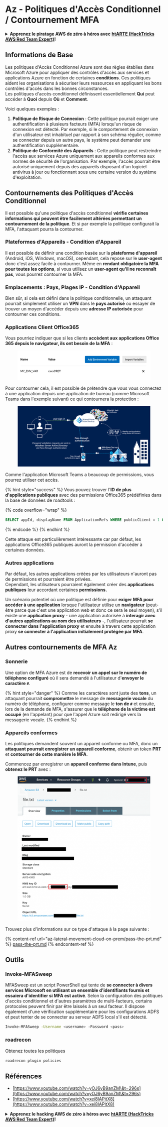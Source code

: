 # Az - Politiques d'Accès Conditionnel / Contournement MFA

<details>

<summary><strong>Apprenez le piratage AWS de zéro à héros avec</strong> <a href="https://training.hacktricks.xyz/courses/arte"><strong>htARTE (HackTricks AWS Red Team Expert)</strong></a><strong>!</strong></summary>

Autres moyens de soutenir HackTricks :

* Si vous souhaitez voir votre **entreprise annoncée dans HackTricks** ou **télécharger HackTricks en PDF**, consultez les [**PLANS D'ABONNEMENT**](https://github.com/sponsors/carlospolop)!
* Obtenez le [**merchandising officiel PEASS & HackTricks**](https://peass.creator-spring.com)
* Découvrez [**La Famille PEASS**](https://opensea.io/collection/the-peass-family), notre collection d'[**NFTs**](https://opensea.io/collection/the-peass-family) exclusifs
* **Rejoignez le** 💬 [**groupe Discord**](https://discord.gg/hRep4RUj7f) ou le [**groupe Telegram**](https://t.me/peass) ou **suivez** moi sur **Twitter** 🐦 [**@carlospolopm**](https://twitter.com/carlospolopm)**.**
* **Partagez vos astuces de piratage en soumettant des PR aux dépôts github** [**HackTricks**](https://github.com/carlospolop/hacktricks) et [**HackTricks Cloud**](https://github.com/carlospolop/hacktricks-cloud).

</details>

## Informations de Base

Les politiques d'Accès Conditionnel Azure sont des règles établies dans Microsoft Azure pour appliquer des contrôles d'accès aux services et applications Azure en fonction de certaines **conditions**. Ces politiques aident les organisations à sécuriser leurs ressources en appliquant les bons contrôles d'accès dans les bonnes circonstances.\
Les politiques d'accès conditionnel définissent essentiellement **Qui** peut accéder à **Quoi** depuis **Où** et **Comment**.

Voici quelques exemples :

1. **Politique de Risque de Connexion** : Cette politique pourrait exiger une authentification à plusieurs facteurs (MFA) lorsqu'un risque de connexion est détecté. Par exemple, si le comportement de connexion d'un utilisateur est inhabituel par rapport à son schéma régulier, comme se connecter depuis un autre pays, le système peut demander une authentification supplémentaire.
2. **Politique de Conformité des Appareils** : Cette politique peut restreindre l'accès aux services Azure uniquement aux appareils conformes aux normes de sécurité de l'organisation. Par exemple, l'accès pourrait être autorisé uniquement depuis des appareils disposant d'un logiciel antivirus à jour ou fonctionnant sous une certaine version du système d'exploitation.

## Contournements des Politiques d'Accès Conditionnel

Il est possible qu'une politique d'accès conditionnel **vérifie certaines informations qui peuvent être facilement altérées permettant un contournement de la politique**. Et si par exemple la politique configurait la MFA, l'attaquant pourra la contourner.

### Plateformes d'Appareils - Condition d'Appareil

Il est possible de définir une condition basée sur la **plateforme d'appareil** (Android, iOS, Windows, macOS), cependant, cela repose sur le **user-agent** donc c'est assez facile à contourner. Même en **rendant obligatoire la MFA pour toutes les options**, si vous utilisez un **user-agent qu'il ne reconnaît pas**, vous pourrez contourner la MFA.

### Emplacements : Pays, Plages IP - Condition d'Appareil

Bien sûr, si cela est défini dans la politique conditionnelle, un attaquant pourrait simplement utiliser un **VPN** dans le **pays autorisé** ou essayer de trouver un moyen d'accéder depuis une **adresse IP autorisée** pour contourner ces conditions.

### Applications Client Office365

Vous pourriez indiquer que si les clients **accèdent aux applications Office 365 depuis le navigateur, ils ont besoin de la MFA** :

<figure><img src="../../.gitbook/assets/image (129).png" alt=""><figcaption></figcaption></figure>

Pour contourner cela, il est possible de prétendre que vous vous connectez à une application depuis une application de bureau (comme Microsoft Teams dans l'exemple suivant) ce qui contournera la protection :

<figure><img src="../../.gitbook/assets/image (130).png" alt=""><figcaption></figcaption></figure>

Comme l'application Microsoft Teams a beaucoup de permissions, vous pourrez utiliser cet accès.

{% hint style="success" %}
Vous pouvez trouver l'**ID de plus d'applications publiques** avec des permissions Office365 prédéfinies dans la base de données de roadtools :

{% code overflow="wrap" %}
```sql
SELECT appId, displayName FROM ApplicationRefs WHERE publicCLient = 1 ORDER BY displayName ASC
```
{% endcode %}
{% endhint %}

Cette attaque est particulièrement intéressante car par défaut, les applications Office365 publiques auront la permission d'accéder à certaines données.

### Autres applications

Par défaut, les autres applications créées par les utilisateurs n'auront pas de permissions et pourraient être privées.\
Cependant, les utilisateurs pourraient également créer des **applications publiques** leur accordant certaines **permissions.**

Un scénario potentiel où une politique est définie pour **exiger MFA pour accéder à une application** lorsque l'utilisateur utilise un **navigateur** (peut-être parce que c'est une application web et donc ce sera le seul moyen), s'il existe une **application proxy** - une application autorisée à **interagir avec d'autres applications au nom des utilisateurs** -, l'utilisateur pourrait **se connecter dans l'application proxy** et ensuite à travers cette application proxy **se connecter à l'application initialement protégée par MFA**.

## Autres contournements de MFA Az

### Sonnerie

Une option de MFA Azure est de **recevoir un appel sur le numéro de téléphone configuré** où il sera demandé à l'utilisateur d'**envoyer le caractère `#`**.

{% hint style="danger" %}
Comme les caractères sont juste des **tons**, un attaquant pourrait **compromettre** le message de **messagerie vocale** du numéro de téléphone, configurer comme message le **ton de `#`** et ensuite, lors de la demande de MFA, s'assurer que le **téléphone de la victime est occupé** (en l'appelant) pour que l'appel Azure soit redirigé vers la messagerie vocale.
{% endhint %}

### Appareils conformes

Les politiques demandent souvent un appareil conforme ou MFA, donc un **attaquant pourrait enregistrer un appareil conforme**, obtenir un token **PRT** et **contourner de cette manière le MFA**.

Commencez par enregistrer un **appareil conforme dans Intune**, puis **obtenez le PRT** avec :

<figure><img src="../../.gitbook/assets/image (131).png" alt=""><figcaption></figcaption></figure>

Trouvez plus d'informations sur ce type d'attaque à la page suivante :

{% content-ref url="az-lateral-movement-cloud-on-prem/pass-the-prt.md" %}
[pass-the-prt.md](az-lateral-movement-cloud-on-prem/pass-the-prt.md)
{% endcontent-ref %}

## Outils

### Invoke-MFASweep

MFASweep est un script PowerShell qui tente de **se connecter à divers services Microsoft en utilisant un ensemble d'identifiants fournis et essaiera d'identifier si MFA est activé**. Selon la configuration des politiques d'accès conditionnel et d'autres paramètres de multi-facteurs, certains protocoles peuvent finir par être laissés à un seul facteur. Il dispose également d'une vérification supplémentaire pour les configurations ADFS et peut tenter de se connecter au serveur ADFS local s'il est détecté.
```bash
Invoke-MFASweep -Username <username> -Password <pass>
```
### roadrecon

Obtenez toutes les politiques
```bash
roadrecon plugin policies
```
## Références

* [https://www.youtube.com/watch?v=yOJ6yB9anZM\&t=296s](https://www.youtube.com/watch?v=yOJ6yB9anZM\&t=296s)
* [https://www.youtube.com/watch?v=xei8lAPitX8](https://www.youtube.com/watch?v=xei8lAPitX8)

<details>

<summary><strong>Apprenez le hacking AWS de zéro à héros avec</strong> <a href="https://training.hacktricks.xyz/courses/arte"><strong>htARTE (HackTricks AWS Red Team Expert)</strong></a><strong>!</strong></summary>

Autres moyens de soutenir HackTricks :

* Si vous souhaitez voir votre **entreprise annoncée dans HackTricks** ou **télécharger HackTricks en PDF**, consultez les [**PLANS D'ABONNEMENT**](https://github.com/sponsors/carlospolop)!
* Obtenez le [**merchandising officiel PEASS & HackTricks**](https://peass.creator-spring.com)
* Découvrez [**La Famille PEASS**](https://opensea.io/collection/the-peass-family), notre collection d'[**NFTs**](https://opensea.io/collection/the-peass-family) exclusifs
* **Rejoignez le** 💬 [**groupe Discord**](https://discord.gg/hRep4RUj7f) ou le [**groupe telegram**](https://t.me/peass) ou **suivez** moi sur **Twitter** 🐦 [**@carlospolopm**](https://twitter.com/carlospolopm)**.**
* **Partagez vos astuces de hacking en soumettant des PR aux dépôts github** [**HackTricks**](https://github.com/carlospolop/hacktricks) et [**HackTricks Cloud**](https://github.com/carlospolop/hacktricks-cloud).

</details>
